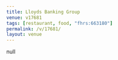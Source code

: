 ```yaml
---
title: Lloyds Banking Group
venue: v17681
tags: [restaurant, food, "fhrs:663180"]
permalink: /v/17681/
layout: venue
---
```

null